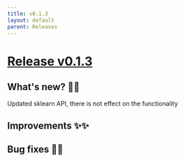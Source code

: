```yaml
---
title: v0.1.3
layout: default
parent: Releases
---
```


# __[Release v0.1.3](https://github.com/paucablop/chemotools/releases/tag/v0.1.3)__

## __What's new? 🎉🎉__
Updated sklearn API, there is not effect on the functionality

## __Improvements ✨✨__

## __Bug fixes 🐛🐛__


